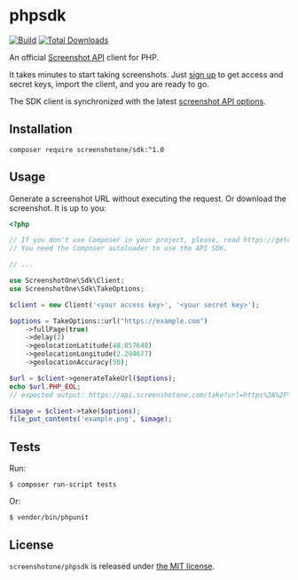 # phpsdk

[![Build](https://github.com/screenshotone/phpsdk/actions/workflows/build.yml/badge.svg?branch=main)](https://github.com/screenshotone/phpsdk/actions/workflows/build.yml)
[![Total Downloads](https://img.shields.io/packagist/dt/screenshotone/sdk.svg?style=flat-square)](https://packagist.org/packages/screenshotone/sdk)

An official [Screenshot API](https://screenshotone.com/) client for PHP.

It takes minutes to start taking screenshots. Just [sign up](https://screenshotone.com/) to get access and secret keys, import the client, and you are ready to go.

The SDK client is synchronized with the latest [screenshot API options](https://screenshotone.com/docs/options/).

## Installation

```shell
composer require screenshotone/sdk:^1.0
```

## Usage

Generate a screenshot URL without executing the request. Or download the screenshot. It is up to you:

```php
<?php

// If you don't use Composer in your project, please, read https://getcomposer.org/doc/01-basic-usage.md#autoloading.
// You need the Composer autoloader to use the API SDK.

// ...

use ScreenshotOne\Sdk\Client;
use ScreenshotOne\Sdk\TakeOptions;

$client = new Client('<your access key>', '<your secret key>');

$options = TakeOptions::url("https://example.com")
    ->fullPage(true)
    ->delay(2)
    ->geolocationLatitude(48.857648)
    ->geolocationLongitude(2.294677)
    ->geolocationAccuracy(50);

$url = $client->generateTakeUrl($options);
echo $url.PHP_EOL;
// expected output: https://api.screenshotone.com/take?url=https%3A%2F%2Fexample.com...

$image = $client->take($options);
file_put_contents('example.png', $image);
```

## Tests

Run:

```
$ composer run-script tests
```

Or:

```
$ vendor/bin/phpunit
```

## License

`screenshotone/phpsdk` is released under [the MIT license](LICENSE).

